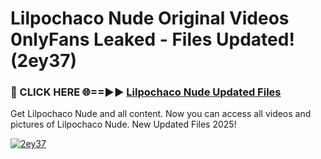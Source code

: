 # Lilpochaco Nude Original Videos 0nlyFans Leaked - Files Updated! (2ey37)

<h3>🔴 CLICK HERE 🌐==►► <a href="https://tinyurl.com/yrmya6cz" rel="nofollow">Lilpochaco Nude Updated Files</a></h3>

Get Lilpochaco Nude and all content. Now you can access all videos and pictures of Lilpochaco Nude. New Updated Files 2025!

[![2ey37](https://i.imgur.com/FMdXYCs.gif)](https://tinyurl.com/yrmya6cz)
